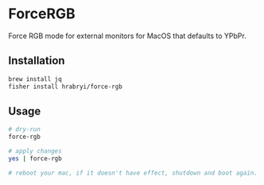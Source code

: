 # ForceRGB
Force RGB mode for external monitors for MacOS that defaults to YPbPr.
## Installation

```sh
brew install jq
fisher install hrabryi/force-rgb
```

## Usage

```sh
# dry-run
force-rgb

# apply changes
yes | force-rgb

# reboot your mac, if it doesn't have effect, shutdown and boot again.
```
